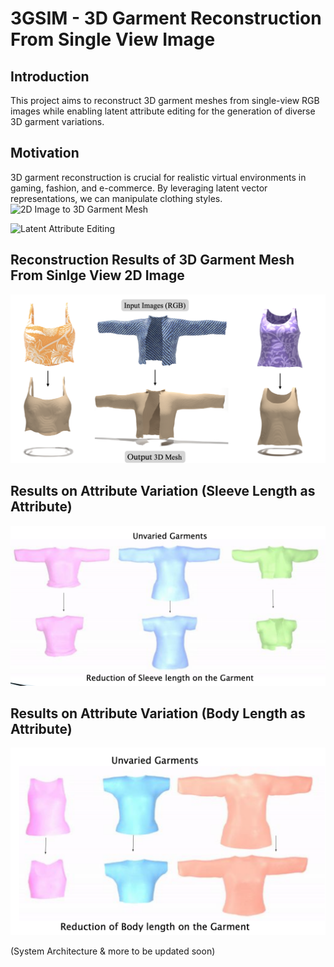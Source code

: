 # 3GSIM - 3D Garment Reconstruction From Single View Image 

## Introduction
This project aims to reconstruct 3D garment meshes from single-view RGB images while enabling latent attribute editing for the generation of diverse 3D garment variations.

## Motivation
3D garment reconstruction is crucial for realistic virtual environments in gaming, fashion, and e-commerce. By leveraging latent vector representations, we can manipulate clothing styles.
![2D Image to 3D Garment Mesh]()

![Latent Attribute Editing]()

## Reconstruction Results of 3D Garment Mesh From Sinlge View 2D Image
![Reconstructed Res](https://github.com/Jatinkalal/3GSIM/blob/main/Image/File4.png)

## Results on Attribute Variation (Sleeve Length as Attribute)
![Sleeve Length Variation](https://github.com/Jatinkalal/3GSIM/blob/main/Image/File1.png)

## Results on Attribute Variation (Body Length as Attribute)
![Body Length Variation](https://github.com/Jatinkalal/3GSIM/blob/main/Image/fILE2.png)

(System Architecture & more to be updated soon)













